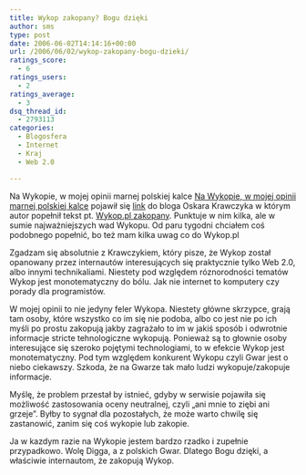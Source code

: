 ```yaml
---
title: Wykop zakopany? Bogu dzięki
author: sms
type: post
date: 2006-06-02T14:14:16+00:00
url: /2006/06/02/wykop-zakopany-bogu-dzieki/
ratings_score:
  - 6
ratings_users:
  - 2
ratings_average:
  - 3
dsq_thread_id:
  - 2793113
categories:
  - Blogosfera
  - Internet
  - Kraj
  - Web 2.0

---
```

Na Wykopie, w mojej opinii marnej polskiej kalce [Na Wykopie, w mojej opinii marnej polskiej kalce][1] pojawił się [link][2] do bloga Oskara Krawczyka w którym autor popełnił tekst pt. [Wykop.pl zakopany][3]. Punktuje w nim kilka, ale w sumie najważniejszych wad Wykopu. Od paru tygodni chciałem coś podobnego popełnić, bo też mam kilka uwag co do Wykop.pl<!--more-->


  
Zgadzam się absolutnie z Krawczykiem, który pisze, że Wykop został opanowany przez internautów interesujących się praktycznie tylko Web 2.0, albo innymi technikaliami. Niestety pod względem róznorodności tematów Wykop jest monotematyczny do bólu. Jak nie internet to komputery czy porady dla programistów.
  
W mojej opinii to nie jedyny feler Wykopa. Niestety główne skrzypce, grają tam osoby, które wszystko co im się nie podoba, albo co jest nie po ich myśli po prostu zakopują jakby zagrażało to im w jakiś sposób i odwrotnie informacje stricte tehnologiczne wykopują. Ponieważ są to głownie osoby interesujące się szeroko pojętymi technologiami, to w efekcie Wykop jest monotematyczny. Pod tym względem konkurent Wykopu czyli Gwar jest o niebo ciekawszy. Szkoda, że na Gwarze tak mało ludzi wykopuje/zakopuje informacje.
  
Myślę, że problem przestał by istnieć, gdyby w serwisie pojawiła się możliwość zastosowania oceny neutralnej, czyli &#8222;ani mnie to ziębi ani grzeje&#8221;. Byłby to sygnał dla pozostałych, że może warto chwilę się zastanowić, zanim się coś wykopie lub zakopie.
  
Ja w kazdym razie na Wykopie jestem bardzo rzadko i zupełnie przypadkowo. Wolę Digga, a z polskich Gwar. Dlatego Bogu dzięki, a właściwie internautom, że zakopują Wykop.

 [1]: http://www.digg.com
 [2]: http://www.wykop.pl/link/3430/wykoppl-zakopany.html
 [3]: http://blog.olicio.us/index.php/278/wykoppl-zakopany